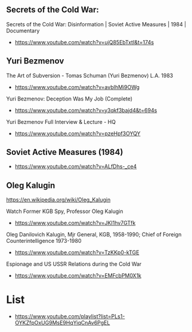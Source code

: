 
## Secrets of the Cold War: 

Secrets of the Cold War: Disinformation | Soviet Active Measures | 1984 | Documentary

- https://www.youtube.com/watch?v=ujQ85EbTxtI&t=174s

## Yuri Bezmenov

The Art of Subversion - Tomas Schuman (Yuri Bezmenov) L.A. 1983 

- https://www.youtube.com/watch?v=avbIhMi9OWg

Yuri Bezmenov: Deception Was My Job (Complete)

- https://www.youtube.com/watch?v=y3qkf3bajd4&t=694s

Yuri Bezmenov Full Interview & Lecture - HQ

- https://www.youtube.com/watch?v=pzeHpf3OYQY

## Soviet Active Measures (1984)
- https://www.youtube.com/watch?v=ALfDhs-_ce4


## Oleg Kalugin

https://en.wikipedia.org/wiki/Oleg_Kalugin

Watch Former KGB Spy, Professor Oleg Kalugin

- https://www.youtube.com/watch?v=JKI1hv7GTfk

Oleg Danilovich Kalugin, Mjr General, KGB, 1958-1990; Chief of Foreign Counterintelligence 1973-1980

- https://www.youtube.com/watch?v=TzKKp0-kTGE

Espionage and US USSR Relations during the Cold War

- https://www.youtube.com/watch?v=EMFcbPM0X1k

# List

- https://www.youtube.com/playlist?list=PLs1-OYKZfpOxUG9MsE9HqYiqCnAv6PgEL